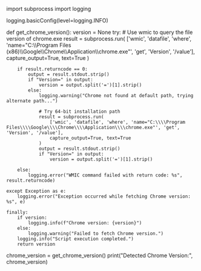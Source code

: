 import subprocess
import logging

logging.basicConfig(level=logging.INFO)

def get_chrome_version():
    version = None
    try:
        # Use wmic to query the file version of chrome.exe
        result = subprocess.run(
            ['wmic', 'datafile', 'where', 'name="C:\\\\Program Files (x86)\\\\Google\\\\Chrome\\\\Application\\\\chrome.exe"', 'get', 'Version', '/value'],
            capture_output=True, text=True
        )

        if result.returncode == 0:
            output = result.stdout.strip()
            if "Version=" in output:
                version = output.split('=')[1].strip()
            else:
                logging.warning("Chrome not found at default path, trying alternate path...")

                # Try 64-bit installation path
                result = subprocess.run(
                    ['wmic', 'datafile', 'where', 'name="C:\\\\Program Files\\\\Google\\\\Chrome\\\\Application\\\\chrome.exe"', 'get', 'Version', '/value'],
                    capture_output=True, text=True
                )
                output = result.stdout.strip()
                if "Version=" in output:
                    version = output.split('=')[1].strip()

        else:
            logging.error("WMIC command failed with return code: %s", result.returncode)

    except Exception as e:
        logging.error("Exception occurred while fetching Chrome version: %s", e)

    finally:
        if version:
            logging.info(f"Chrome version: {version}")
        else:
            logging.warning("Failed to fetch Chrome version.")
        logging.info("Script execution completed.")
        return version

chrome_version = get_chrome_version()
print("Detected Chrome Version:", chrome_version)

